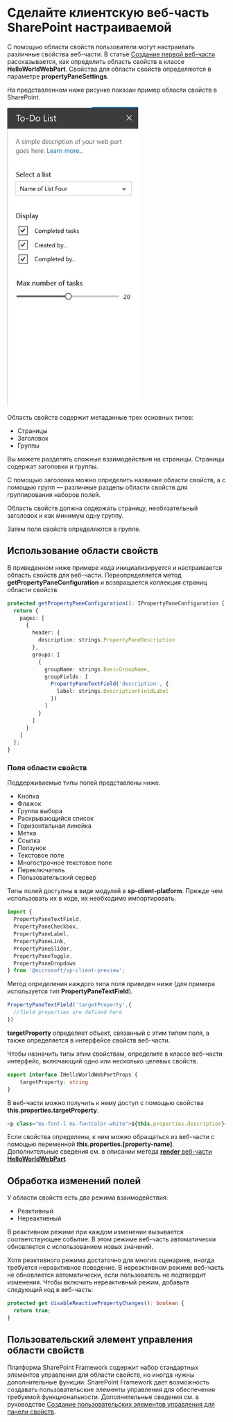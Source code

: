 # <a name="make-your-sharepoint-client-side-web-part-configurable"></a>Сделайте клиентскую веб-часть SharePoint настраиваемой

С помощью области свойств пользователи могут настраивать различные свойства веб-части. В статье [Создание первой веб-части](../get-started/build-a-hello-world-web-part) рассказывается, как определить область свойств в классе **HelloWorldWebPart**. Свойства для области свойств определяются в параметре **propertyPaneSettings**.

На представленном ниже рисунке показан пример области свойств в SharePoint.

![Пример области свойств](../../../../images/property-pane-example.png)

Область свойств содержит метаданные трех основных типов:

* Страницы
* Заголовок
* Группы

Вы можете разделять сложные взаимодействия на страницы. Страницы содержат заголовки и группы.

С помощью заголовка можно определить название области свойств, а с помощью групп — различные разделы области свойств для группирования наборов полей. 

Область свойств должна содержать страницу, необязательный заголовок и как минимум одну группу.

Затем поля свойств определяются в группе. 

## <a name="using-the-property-pane"></a>Использование области свойств

В приведенном ниже примере кода инициализируется и настраивается область свойств для веб-части. Переопределяется метод **getPropertyPaneConfiguration** и возвращается коллекция страниц области свойств.

```ts
protected getPropertyPaneConfiguration(): IPropertyPaneConfiguration {
  return {
    pages: [
      {
        header: {
          description: strings.PropertyPaneDescription
        },
        groups: [
          {
            groupName: strings.BasicGroupName,
            groupFields: [
              PropertyPaneTextField('description', {
                label: strings.DescriptionFieldLabel
              })
            ]
          }
        ]
      }
    ]
  };
}
```

### <a name="property-pane-fields"></a>Поля области свойств

Поддерживаемые типы полей представлены ниже.

* Кнопка
* Флажок
* Группа выбора
* Раскрывающийся список
* Горизонтальная линейка
* Метка
* Ссылка
* Ползунок
* Текстовое поле
* Многострочное текстовое поле
* Переключатель
* Пользовательский сервер

Типы полей доступны в виде модулей в **sp-client-platform**. Прежде чем использовать их в коде, их необходимо импортировать.

```ts
import {
  PropertyPaneTextField,
  PropertyPaneCheckbox,
  PropertyPaneLabel,
  PropertyPaneLink,
  PropertyPaneSlider,
  PropertyPaneToggle,
  PropertyPaneDropdown
} from '@microsoft/sp-client-preview';
```

Метод определения каждого типа поля приведен ниже (для примера используется тип **PropertyPaneTextField**).

```ts
PropertyPaneTextField('targetProperty',{
  //field properties are defined here
})
```

**targetProperty** определяет объект, связанный с этим типом поля, а также определяется в интерфейсе свойств веб-части.

Чтобы назначить типы этим свойствам, определите в классе веб-части интерфейс, включающий одно или несколько целевых свойств.

```ts
export interface IHelloWorldWebPartProps {
    targetProperty: string
}
```

В веб-части можно получить к нему доступ с помощью свойства **this.properties.targetProperty**.

```ts
<p class="ms-font-l ms-fontColor-white">${this.properties.description}</p>
```

Если свойства определены, к ним можно обращаться из веб-части с помощью переменной **this.properties.[property-name]**. Дополнительные сведения см. в описании метода [**render** веб-части **HelloWorldWebPart**](../get-started/build-a-hello-world-web-part#web-part-render-method).

## <a name="handling-field-changes"></a>Обработка изменений полей

У области свойств есть два режима взаимодействия:

* Реактивный
* Нереактивный

В реактивном режиме при каждом изменении вызывается соответствующее событие. В этом режиме веб-часть автоматически обновляется с использованием новых значений.

Хотя реактивного режима достаточно для многих сценариев, иногда требуется нереактивное поведение. В нереактивном режиме веб-часть не обновляется автоматически, если пользователь не подтвердит изменения. Чтобы включить нереактивный режим, добавьте следующий код в веб-часть:

```ts 
protected get disableReactivePropertyChanges(): boolean { 
  return true; 
}
```

## <a name="custom-property-pane-controls"></a>Пользовательский элемент управления области свойств

Платформа SharePoint Framework содержит набор стандартных элементов управления для области свойств, но иногда нужны дополнительные функции. SharePoint Framework дает возможность создавать пользовательские элементы управления для обеспечения требуемой функциональности. Дополнительные сведения см. в руководстве [Создание пользовательских элементов управления для панели свойств](../guidance/build-custom-property-pane-controls).